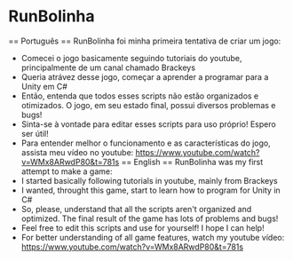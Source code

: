 # RunBolinha
== Português == 
RunBolinha foi minha primeira tentativa de criar um jogo:
- Comecei o jogo basicamente seguindo tutoriais do youtube, principalmente de um canal chamado Brackeys
- Queria atrávez desse jogo, começar a aprender a programar para a Unity em C#
- Então, entenda que todos esses scripts não estão organizados e otimizados. O jogo, em seu estado final, possui diversos problemas e bugs!
- Sinta-se à vontade para editar esses scripts para uso próprio! Espero ser útil!
- Para entender melhor o funcionamento e as características do jogo, assista meu vídeo no youtube: https://www.youtube.com/watch?v=WMx8ARwdP80&t=781s
== English == 
RunBolinha was my first attempt to make a game:
- I started basically following tutorials in youtube, mainly from Brackeys
- I wanted, throught this game, start to learn how to program for Unity in C#
- So, please, understand that all the scripts aren't organized and optimized. The final result of the game has lots of problems and bugs!
- Feel free to edit this scripts and use for yourself! I hope I can help! 
- For better understanding of all game features, watch my youtube vídeo: https://www.youtube.com/watch?v=WMx8ARwdP80&t=781s 
